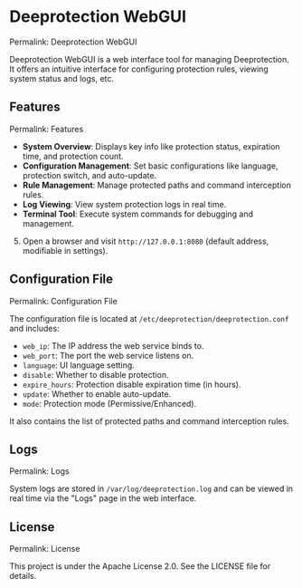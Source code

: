 # Deeprotection WebGUI

Permalink: Deeprotection WebGUI

Deeprotection WebGUI is a web interface tool for managing Deeprotection. It offers an intuitive interface for configuring protection rules, viewing system status and logs, etc.

## Features

Permalink: Features

- **System Overview**: Displays key info like protection status, expiration time, and protection count.
- **Configuration Management**: Set basic configurations like language, protection switch, and auto-update.
- **Rule Management**: Manage protected paths and command interception rules.
- **Log Viewing**: View system protection logs in real time.
- **Terminal Tool**: Execute system commands for debugging and management.

5. Open a browser and visit `http://127.0.0.1:8080` (default address, modifiable in settings).

## Configuration File

Permalink: Configuration File

The configuration file is located at `/etc/deeprotection/deeprotection.conf` and includes:

- `web_ip`: The IP address the web service binds to.
- `web_port`: The port the web service listens on.
- `language`: UI language setting.
- `disable`: Whether to disable protection.
- `expire_hours`: Protection disable expiration time (in hours).
- `update`: Whether to enable auto-update.
- `mode`: Protection mode (Permissive/Enhanced).

It also contains the list of protected paths and command interception rules.

## Logs

Permalink: Logs

System logs are stored in `/var/log/deeprotection.log` and can be viewed in real time via the "Logs" page in the web interface.

## License

Permalink: License

This project is under the Apache License 2.0. See the LICENSE file for details.
